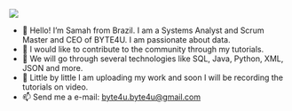 ![](/byte4u/logo.png) 


- 👋 Hello! I’m Samah from Brazil. I am a Systems Analyst and Scrum Master and CEO of BYTE4U. I am passionate about data.
- 👀 I would like to contribute to the community through my tutorials.
- 🌱 We will go through several technologies like SQL, Java, Python, XML, JSON and more.
- 💞️ Little by little I am uploading my work and soon I will be recording the tutorials on video.
- 📫 Send me a e-mail: byte4u.byte4u@gmail.com

   
